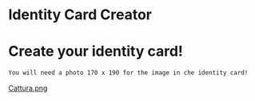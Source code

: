 # Identity Card Creator

# Create your identity card!

```bash
You will need a photo 170 x 190 for the image in che identity card!
```

[Cattura.png](https://postimg.cc/dZLC4kq2)

